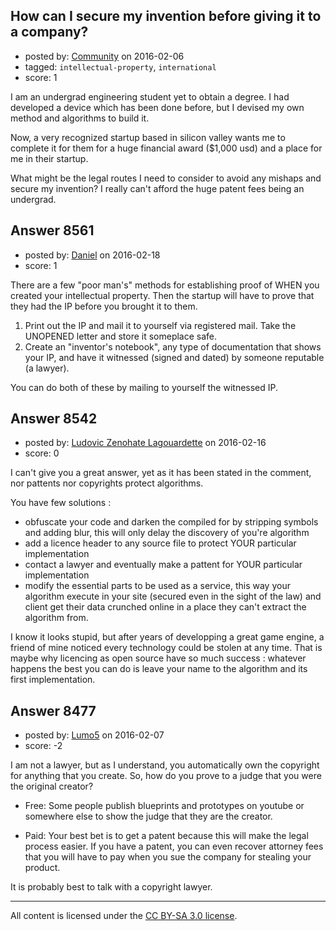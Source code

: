 ## How can I secure my invention before giving it to a company?

- posted by: [Community](https://stackexchange.com/users/-1/community) on 2016-02-06
- tagged: `intellectual-property`, `international`
- score: 1

<p>I am an undergrad engineering student yet to obtain a degree. I had developed a device which has been done before, but I devised my own method and algorithms to build it.</p>

<p>Now, a very recognized startup based in silicon valley wants me to complete it for them for a huge financial award ($1,000 usd) and a place for me in their startup.</p>

<p>What might be the legal routes I need to consider to avoid any mishaps and secure my invention? I really can't afford the huge patent fees being an undergrad.</p>



## Answer 8561

- posted by: [Daniel](https://stackexchange.com/users/7592784/daniel) on 2016-02-18
- score: 1

<p>There are a few "poor man's" methods for establishing proof of WHEN you created your intellectual property.  Then the startup will have to prove that they had the IP before you brought it to them.</p>

<ol>
<li>Print out the IP and mail it to yourself via registered mail. Take the UNOPENED letter and store it someplace safe.</li>
<li>Create an "inventor's notebook", any type of documentation that shows your IP, and have it witnessed (signed and dated) by someone reputable (a lawyer).</li>
</ol>

<p>You can do both of these by mailing to yourself the witnessed IP.</p>



## Answer 8542

- posted by: [Ludovic Zenohate Lagouardette](https://stackexchange.com/users/5589484/ludovic-zenohate-lagouardette) on 2016-02-16
- score: 0

<p>I can't give you a great answer, yet as it has been stated in the comment, nor pattents nor copyrights protect algorithms.</p>

<p>You have few solutions :</p>

<ul>
<li>obfuscate your code and darken the compiled for by stripping symbols and adding blur, this will only delay the discovery of you're algorithm</li>
<li>add a licence header to any source file to protect YOUR particular implementation</li>
<li>contact a lawyer and eventually make a pattent for YOUR particular implementation</li>
<li>modify the essential parts to be used as a service, this way your algorithm execute in your site (secured even in the sight of the law) and client get their data crunched online in a place they can't extract the algorithm from.</li>
</ul>

<p>I know it looks stupid, but after years of developping a great game engine, a friend of mine noticed every technology could be stolen at any time. That is maybe why licencing as open source have so much success : whatever happens the best you can do is leave your name to the algorithm and its first implementation.</p>



## Answer 8477

- posted by: [Lumo5](https://stackexchange.com/users/3339465/lumo5) on 2016-02-07
- score: -2

<p>I am not a lawyer, but as I understand, you automatically own the copyright for anything that you create. So, how do you prove to a judge that you were the original creator?</p>

<ul>
<li><p>Free: Some people publish blueprints and prototypes on youtube or somewhere else to show the judge that they are the creator.</p></li>
<li><p>Paid: Your best bet is to get a patent because this will make the legal process easier. If you have a patent, you can even recover attorney fees that you will have to pay when you sue the company for stealing your product.</p></li>
</ul>

<p>It is probably best to talk with a copyright lawyer.</p>




---

All content is licensed under the [CC BY-SA 3.0 license](https://creativecommons.org/licenses/by-sa/3.0/).
